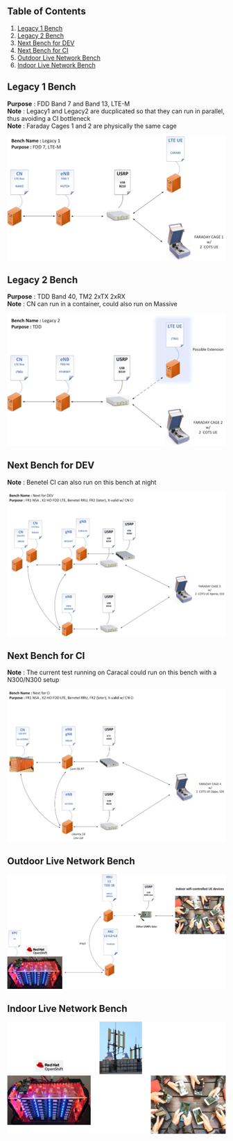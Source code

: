 ## Table of Contents ##

1.   [Legacy 1 Bench](#legacy-1-bench)
2.   [Legacy 2 Bench](#legacy-2-bench)
3.   [Next Bench for DEV](#next-bench-for-dev)
4.   [Next Bench for CI](#next-bench-for-ci)
5.   [Outdoor Live Network Bench](#outdoor-live-network-bench)
6.   [Indoor Live Network Bench](#indoor-live-network-bench)


## Legacy 1 Bench

**Purpose** : FDD Band 7 and Band 13, LTE-M  
**Note** : Legacy1 and Legacy2 are ducplicated so that they can run in parallel, thus avoiding a CI bottleneck  
**Note** : Faraday Cages 1 and 2 are physically the same cage  

![image info](./testbenches_doc_resources/legacy1.jpg)

## Legacy 2 Bench

**Purpose** : TDD Band 40, TM2 2xTX 2xRX  
**Note** : CN can run in a container, could also run on Massive 

![image info](./testbenches_doc_resources/legacy2.jpg)

## Next Bench for DEV

**Note** : Benetel CI can also run on this bench at night 

![image info](./testbenches_doc_resources/next_dev.jpg)


## Next Bench for CI

**Note** : The current test running on Caracal could run on this bench with a N300/N300 setup  

![image info](./testbenches_doc_resources/next_ci.jpg)

## Outdoor Live Network Bench

![image info](./testbenches_doc_resources/indoor_live.jpg)

## Indoor Live Network Bench

![image info](./testbenches_doc_resources/outdoor_live.jpg)

